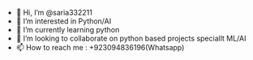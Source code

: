 - 👋 Hi, I’m @saria332211
- 👀 I’m interested in Python/AI
- 🌱 I’m currently learning python
- 💞️ I’m looking to collaborate on python based projects speciallt ML/AI
- 📫 How to reach me : +923094836196(Whatsapp)  


<!---
saria332211/saria332211 is a ✨ special ✨ repository because its `README.md` (this file) appears on your GitHub profile.
You can click the Preview link to take a look at your changes.
--->
